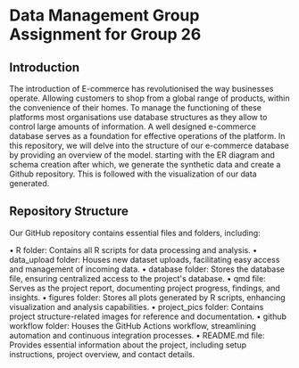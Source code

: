 # Data Management Group Assignment for Group 26

## Introduction

The introduction of E-commerce has revolutionised the way businesses operate. Allowing
customers to shop from a global range of products, within the convenience of their homes.
To manage the functioning of these platforms most organisations use database structures as
they allow to control large amounts of information. A well designed e-commerce database
serves as a foundation for effective operations of the platform.
In this repository, we will delve into the structure of our e-commerce database by providing an
overview of the model. starting with the ER diagram and schema creation after which, we
generate the synthetic data and create a Github repository. This is followed with the
visualization of our data generated.

## Repository Structure

Our GitHub repository contains essential files and folders, including:

• R folder: Contains all R scripts for data processing and analysis.
• data_upload folder: Houses new dataset uploads, facilitating easy access and
management of incoming data.
• database folder: Stores the database file, ensuring centralized access to the project's
database.
• qmd file: Serves as the project report, documenting project progress, findings, and
insights.
• figures folder: Stores all plots generated by R scripts, enhancing visualization and
analysis capabilities.
• project_pics folder: Contains project structure-related images for reference and
documentation.
• github workflow folder: Houses the GitHub Actions workflow, streamlining
automation and continuous integration processes.
• README.md file: Provides essential information about the project, including setup
instructions, project overview, and contact details.

